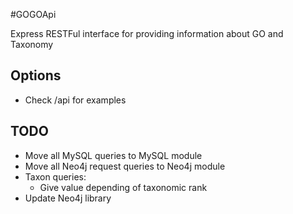 #GOGOApi

Express RESTFul interface for providing information about GO and Taxonomy

## Options

* Check /api for examples


## TODO
* Move all MySQL queries to MySQL module
* Move all Neo4j request queries to Neo4j module
* Taxon queries:
  * Give value depending of taxonomic rank
* Update Neo4j library
